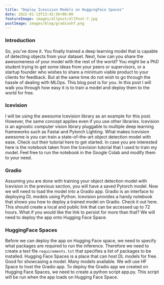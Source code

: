 ```yaml
---
title: "Deploy Icevision Models on HuggingFace Spaces"
date: 2022-01-13T13:42:56+08:00
featureImage: images/allpost/allPost-7.jpg
postImage: images/blog/gradioxhf.png
---
```



### Introduction
So, you’ve done it. You finally trained a deep learning model that is capable of detecting objects from your dataset. Next, how can you share the awesomeness of your model with the rest of the world? You might be a PhD student trying to get some ideas from your peers or supervisors, or a startup founder who wishes to share a minimum viable product to your clients for feedback. But at the same time do not wish to go through the hassle of dealing with MLOps. This blog post is for you. In this post I will walk you through how easy it is to train a model and deploy them to the world for free.

### Icevision

I will be using the awesome Icevision library as an example for this post. However, the same concept applies even if you use other libraries. Icevision is an agnostic computer vision library pluggable to multiple deep learning frameworks such as Fastai and Pytorch Lighting. What makes Icevision awesome is you can train a state-of-the-art object detection model with ease. Check out their tutorial here to get started. In case you are interested here is the notebook taken from the Icevision tutorial that I used to train my model. Feel free to run the notebook in the Google Colab and modify them to your need.


### Gradio
Assuming you are done with training your object detection model with Icevision in the previous section, you will have a saved Pytorch model. Now we will need to load the model into a Gradio app. Gradio is an interface to deploying DL models using Python. Icevision provides a handy notebook that shows you how to deploy a trained model on Gradio. Check it out here. This should create a local and public link that can be accessed up to 72 hours. What if you would like the link to persist for more than that? We will need to deploy the app onto Hugging Face Space.






### HuggingFace Spaces
Before we can deploy the app on Hugging Face space, we need to specify what packages are required to run the inference. Therefore we need to create a text file `requirements.txt` that specifies a list of packages to be installed.
Hugging Face Spaces is a place that can host DL models for free. Good for showcasing a model. Many models available. We will use HF Space to host the Gradio app. To deploy the Gradio app we created on Hugging Face Spaces, we need to create a python script app.py. This script will be run when the app loads on Hugging Face Space.



